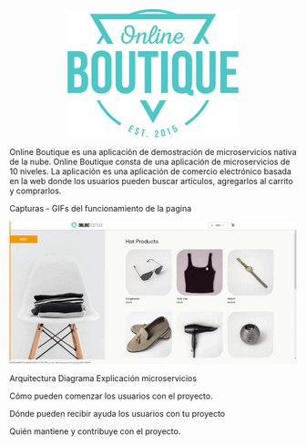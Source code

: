 <p align="center">
<img src="docs/Hipster_HeroLogoCyan.svg" width="300" alt="Online Boutique" />
</p>

Online Boutique es una aplicación de demostración de microservicios nativa de la nube. Online Boutique consta de una aplicación de microservicios de 10 niveles. La aplicación es una aplicación de comercio electrónico basada en la web donde los usuarios pueden buscar artículos, agregarlos al carrito y comprarlos.

Capturas - GIFs del funcionamiento de la pagina
<p align="center">
<img src="docs/Multimedia1.gif" width="600" alt="Online Boutique" />
</p>

Arquitectura
  Diagrama
  Explicación microservicios
  
Cómo pueden comenzar los usuarios con el proyecto.

Dónde pueden recibir ayuda los usuarios con tu proyecto

Quién mantiene y contribuye con el proyecto.
